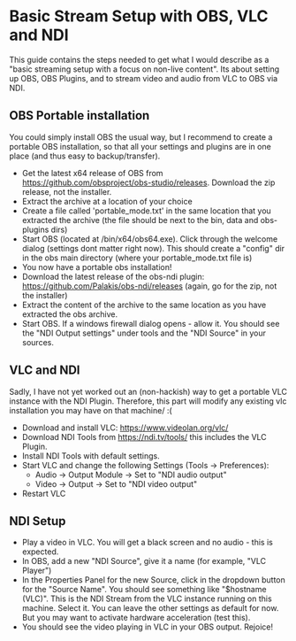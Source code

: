 # Basic Stream Setup with OBS, VLC and NDI

This guide contains the steps needed to get what I would describe as a "basic streaming setup with a focus on non-live content". Its about setting up OBS, OBS Plugins, and to stream video and audio from VLC to OBS via NDI.  

## OBS Portable installation

You could simply install OBS the usual way, but I recommend to create a portable OBS installation, so that all your settings and plugins are in one place (and thus easy to backup/transfer).

- Get the latest x64 release of OBS from https://github.com/obsproject/obs-studio/releases. Download the zip release, not the installer.
- Extract the archive at a location of your choice
- Create a file called 'portable_mode.txt' in the same location that you extracted the archive (the file should be next to the bin, data and obs-plugins dirs)
- Start OBS (located at /bin/x64/obs64.exe). Click through the welcome dialog (settings dont matter right now). This should create a "config" dir in the obs main directory (where your portable_mode.txt file is)
- You now have a portable obs installation!
- Download the latest release of the obs-ndi plugin: https://github.com/Palakis/obs-ndi/releases (again, go for the zip, not the installer)
- Extract the content of the archive to the same location as you have extracted the obs archive.
- Start OBS. If a windows firewall dialog opens - allow it. You should see the "NDI Output settings" under tools and the "NDI Source" in your sources.

## VLC and NDI

Sadly, I have not yet worked out an (non-hackish) way to get a portable VLC instance with the NDI Plugin. Therefore, this part will modify any existing vlc installation you may have on that machine/ :(

- Download and install VLC: https://www.videolan.org/vlc/
- Download NDI Tools from https://ndi.tv/tools/ this includes the VLC Plugin.
- Install NDI Tools with default settings.
- Start VLC and change the following Settings (Tools -> Preferences):
  - Audio -> Output Module -> Set to "NDI audio output" 
  - Video -> Output -> Set to "NDI video output"
- Restart VLC


## NDI Setup

- Play a video in VLC. You will get a black screen and no audio - this is expected.
- In OBS, add a new "NDI Source", give it a name (for example, "VLC Player")
- In the Properties Panel for the new Source, click in the dropdown button for the "Source Name". You should see something like "$hostname (VLC)". This is the NDI Stream from the VLC instance running on this machine. Select it. You can leave the other settings as default for now. But you may want to activate hardware acceleration (test this).
- You should see the video playing in VLC in your OBS output. Rejoice! 


